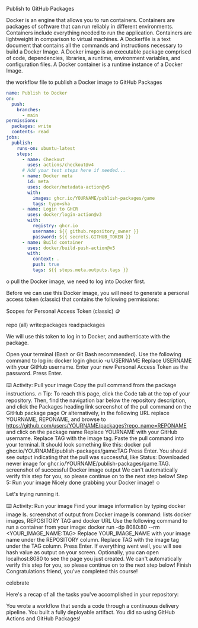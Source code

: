Publish to GitHub Packages

Docker is an engine that allows you to run containers. Containers are packages of software that can run reliably in different environments. Containers include everything needed to run the application. Containers are lightweight in comparison to virtual machines. A Dockerfile is a text document that contains all the commands and instructions necessary to build a Docker Image. A Docker image is an executable package comprised of code, dependencies, libraries, a runtime, environment variables, and configuration files. A Docker container is a runtime instance of a Docker Image.

the workflow file to publish a Docker image to GitHub Packages
```yml
name: Publish to Docker
on:
  push:
    branches:
      - main
permissions:
  packages: write
  contents: read
jobs:
  publish:
    runs-on: ubuntu-latest
    steps:
      - name: Checkout
        uses: actions/checkout@v4
      # Add your test steps here if needed...
      - name: Docker meta
        id: meta
        uses: docker/metadata-action@v5
        with:
          images: ghcr.io/YOURNAME/publish-packages/game
          tags: type=sha
      - name: Login to GHCR
        uses: docker/login-action@v3
        with:
          registry: ghcr.io
          username: ${{ github.repository_owner }}
          password: ${{ secrets.GITHUB_TOKEN }}
      - name: Build container
        uses: docker/build-push-action@v5
        with:
          context: .
          push: true
          tags: ${{ steps.meta.outputs.tags }}
```


o pull the Docker image, we need to log into Docker first.

Before we can use this Docker image, you will need to generate a personal access token (classic) that contains the following permissions:

Scopes for Personal Access Token (classic) 🪙

repo (all)
write:packages
read:packages


We will use this token to log in to Docker, and authenticate with the package.

Open your terminal (Bash or Git Bash recommended).
Use the following command to log in:
docker login ghcr.io -u USERNAME
Replace USERNAME with your GitHub username.
Enter your new Personal Access Token as the password.
Press Enter.


⌨️ Activity: Pull your image
Copy the pull command from the package instructions.
🔥 Tip: To reach this page, click the Code tab at the top of your repository. Then, find the navigation bar below the repository description, and click the Packages heading link screenshot of the pull command on the GitHub package page
Or alternatively, in the following URL replace YOURNAME, REPONAME, and browse to https://github.com/users/YOURNAME/packages?repo_name=REPONAME and click on the package name
Replace YOURNAME with your GitHub username.
Replace TAG with the image tag.
Paste the pull command into your terminal. It should look something like this:
docker pull ghcr.io/YOURNAME/publish-packages/game:TAG
Press Enter.
You should see output indicating that the pull was successful, like Status: Downloaded newer image for ghcr.io/YOURNAME/publish-packages/game:TAG. screenshot of successful Docker image output
We can't automatically verify this step for you, so please continue on to the next step below!
Step 5: Run your image
Nicely done grabbing your Docker image! ☺️

Let's trying running it.

⌨️ Activity: Run your image
Find your image information by typing docker image ls. screenshot of output from Docker image ls command: lists docker images, REPOSITORY TAG and docker URL
Use the following command to run a container from your image:
docker run -dp 8080:80 --rm <YOUR_IMAGE_NAME:TAG>
Replace YOUR_IMAGE_NAME with your image name under the REPOSITORY column.
Replace TAG with the image tag under the TAG column.
Press Enter.
If everything went well, you will see hash value as output on your screen.
Optionally, you can open localhost:8080 to see the page you just created.
We can't automatically verify this step for you, so please continue on to the next step below!
Finish
Congratulations friend, you've completed this course!

celebrate

Here's a recap of all the tasks you've accomplished in your repository:

You wrote a workflow that sends a code through a continuous delivery pipeline.
You built a fully deployable artifact.
You did so using GitHub Actions and GitHub Packages!
